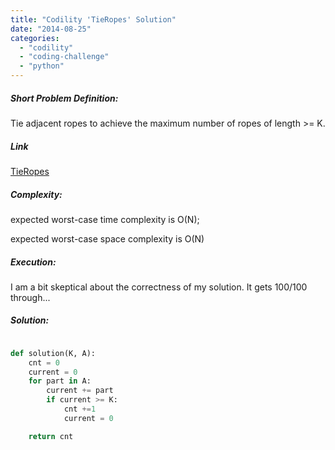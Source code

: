 ```yaml
---
title: "Codility 'TieRopes' Solution"
date: "2014-08-25"
categories: 
  - "codility"
  - "coding-challenge"
  - "python"
---
```


##### Short Problem Definition:

Tie adjacent ropes to achieve the maximum number of ropes of length >= K.

##### Link

[TieRopes](https://codility.com/demo/take-sample-test/tie_ropes)

##### Complexity:

expected worst-case time complexity is O(N);

expected worst-case space complexity is O(N)

##### Execution:

I am a bit skeptical about the correctness of my solution. It gets 100/100 through...

##### Solution:

```python

def solution(K, A):
    cnt = 0
    current = 0
    for part in A:
        current += part
        if current >= K:
            cnt +=1
            current = 0

    return cnt
```
